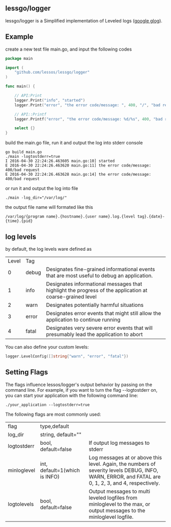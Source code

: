 ## lessgo/logger
lessgo/logger is a Simplified implementation of Leveled logs ([google glog](https://github.com/google/glog)).

## Example

create a new test file main.go, and input the following codes

```go
package main

import (
    "github.com/lessos/lessgo/logger"
)

func main() {

    // API:Print
    logger.Print("info", "started")
    logger.Print("error", "the error code/message: ", 400, "/", "bad request")

    // API::Printf
    logger.Printf("error", "the error code/message: %d/%s", 400, "bad request")

    select {}
}
```

build the main.go file, run it and output the log into stderr console

```shell
go build main.go
./main -logtostderr=true
I 2016-04-30 22:24:26.463605 main.go:10] started
E 2016-04-30 22:24:26.463620 main.go:11] the error code/message: 400/bad request
E 2016-04-30 22:24:26.463628 main.go:14] the error code/message: 400/bad request
```

or run it and output the log into file
```shell
./main -log_dir="/var/log/"
```

the output file name will formated like this

```
/var/log/{program name}.{hostname}.{user name}.log.{level tag}.{date}-{time}.{pid}
```

## log levels
by default, the log levels ware defined as

<table>
<tr>
    <td>Level</td>
    <td>Tag</td>
    <td></td>
</tr>
<tr>
    <td>0</td>
    <td>debug</td>
    <td>Designates fine-grained informational events that are most useful to debug an application.</td>
</tr>
<tr>
    <td>1</td>
    <td>info</td>
    <td>Designates informational messages that highlight the progress of the application at coarse-grained level</td>
</tr>
<tr>
    <td>2</td>
    <td>warn</td>
    <td>Designates potentially harmful situations</td>
</tr>
<tr>
    <td>3</td>
    <td>error</td>
    <td>Designates error events that might still allow the application to continue running</td>
</tr>
<tr>
    <td>4</td>
    <td>fatal</td>
    <td>Designates very severe error events that will presumably lead the application to abort</td>
</tr>
</table>

You can also define your custom levels:
```go
logger.LevelConfig([]string{"warn", "error", "fatal"})
```

## Setting Flags

The flags influence lessos/logger's output behavior by passing on the command line. For example, if you want to turn the flag --logtostderr on, you can start your application with the following command line:

``` shell
./your_application --logtostderr=true
```

The following flags are most commonly used:
<table>
<tr>
    <td>flag</td>
    <td>type,default</td>
    <td></td>
</tr>
<tr>
    <td>log_dir</td>
    <td>string, default=""</td>
    <td></td>
</tr>
<tr>
    <td>logtostderr</td>
    <td>bool, default=false</td>
    <td>If output log messages to stderr</td>
</tr>
<tr>
    <td>minloglevel</td>
    <td>int, default=1(which is INFO)</td>
    <td>Log messages at or above this level. Again, the numbers of severity levels DEBUG, INFO, WARN, ERROR, and FATAL are 0, 1, 2, 3, and 4, respectively.</td>
</tr>
<tr>
    <td>logtolevels</td>
    <td>bool, default=false</td>
    <td>Output messages to multi leveled logfiles from minloglevel to the max, or output messages to the minloglevel logfile.</td>
</tr>
</table>
